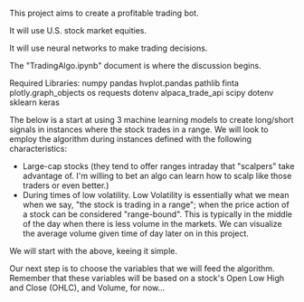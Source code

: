 This project aims to create a profitable trading bot.

It will use U.S. stock market equities.

It will use neural networks to make trading decisions.

 The "TradingAlgo.ipynb" document is where the discussion begins.

Required Libraries:
numpy
pandas
hvplot.pandas
pathlib
finta 
plotly.graph_objects 
os
requests
dotenv 
alpaca_trade_api 
scipy 
dotenv
sklearn
keras


The below is a start at using 3 machine learning models to create long/short signals in instances where the stock trades in a range. We will look to employ the algorithm during instances defined with the following characteristics:
- Large-cap stocks (they tend to offer ranges intraday that "scalpers" take advantage of. I'm willing to bet an algo can learn how to scalp like those traders or even better.)
- During times of low volatility. Low Volatility is essentially what we mean when we say, "the stock is trading in a range"; when the price action of a stock can be considered "range-bound".  This is typically in the middle of the day when there is less volume in the markets. We can visualize the average volume given time of day later on in this project. 

We will start with the above, keeing it simple.


Our next step is to choose the variables that we will feed the algorithm. Remember that these variables will be based on a stock's Open Low High and Close (OHLC), and Volume, for now...